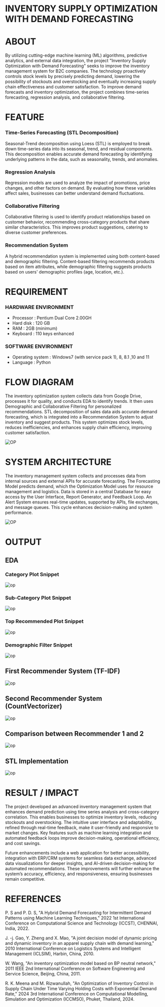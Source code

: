# INVENTORY SUPPLY OPTIMIZATION WITH DEMAND FORECASTING

# ABOUT
By utilizing cutting-edge machine learning (ML) algorithms, predictive analytics, and external data integration, the project "Inventory Supply Optimization with Demand Forecasting" seeks to improve the inventory management system for B2C companies. The technology proactively controls stock levels by precisely predicting demand, lowering the possibility of stockouts and overstocking and eventually increasing supply chain effectiveness and customer satisfaction. To improve demand forecasts and inventory optimization, the project combines time-series forecasting, regression analysis, and collaborative filtering.
# FEATURE
### Time-Series Forecasting (STL Decomposition)
Seasonal-Trend decomposition using Loess (STL) is employed to break down time-series data into its seasonal, trend, and residual components. This decomposition enables accurate demand forecasting by identifying underlying patterns in the data, such as seasonality, trends, and anomalies.

### Regression Analysis
Regression models are used to analyze the impact of promotions, price changes, and other factors on demand. By evaluating how these variables affect sales, businesses can better understand demand fluctuations.

### Collaborative Filtering
Collaborative filtering is used to identify product relationships based on customer behavior, recommending cross-category products that share similar characteristics. This improves product suggestions, catering to diverse customer preferences.

### Recommendation System
A hybrid recommendation system is implemented using both content-based and demographic filtering. Content-based filtering recommends products based on item attributes, while demographic filtering suggests products based on users' demographic profiles (age, location, etc.).

# REQUIREMENT

### HARDWARE ENVIRONMENT

* Processor	: Pentium Dual Core 2.00GH
* Hard disk	: 120 GB
* RAM	    : 2GB (minimum)
* Keyboard	: 110 keys enhanced

### SOFTWARE ENVIRONMENT

* Operating system	: Windows7 (with service pack 1), 8, 8.1 ,10 and 11
* Language		    : Python 

# FLOW DIAGRAM 

The inventory optimization system collects data from Google Drive, processes it for quality, and conducts EDA to identify trends. It then uses Demographic and Collaborative Filtering for personalized recommendations. STL decomposition of sales data aids accurate demand forecasting, which is integrated into a Recommendation System to adjust inventory and suggest products. This system optimizes stock levels, reduces inefficiencies, and enhances supply chain efficiency, improving customer satisfaction.

![OP](./Picture2.png)


# SYSTEM ARCHITECTURE

The inventory management system collects and processes data from internal sources and external APIs for accurate forecasting. The Forecasting Model predicts demand, which the Optimization Model uses for resource management and logistics. Data is stored in a central Database for easy access by the User Interface, Report Generator, and Feedback Loop. An Alert System ensures real-time updates, supported by APIs, file exchanges, and message queues. This cycle enhances decision-making and system performance.


![OP](./Picture1.png)

# OUTPUT
## EDA
### Category Plot Snippet
![op](./Picture3.png)
### Sub-Category Plot Snippet
![op](./Picture4.png)
### Top Recommended Plot Snippet
![op](./Picture5.png)
### Demographic Filter Snippet
![op](./Picture6.png)

## First Recommender System (TF-IDF)
![op](./PIC7.png)
## Second Recommender System (CountVectorizer)
![op](./PIC8.png)
## Comparison between Recommender 1 and 2
![op](./1.png)
## STL Implementation
![op](./2.png)

# RESULT / IMPACT
The project developed an advanced inventory management system that enhances demand prediction using time series analysis and cross-category correlation. This enables businesses to optimize inventory levels, reducing stockouts and overstocking. The intuitive user interface and adaptability, refined through real-time feedback, make it user-friendly and responsive to market changes. Key features such as machine learning integration and automated feedback loops improve decision-making, operational efficiency, and cost savings.

Future enhancements include a web application for better accessibility, integration with ERP/CRM systems for seamless data exchange, advanced data visualizations for deeper insights, and AI-driven decision-making for automated recommendations. These improvements will further enhance the system’s accuracy, efficiency, and responsiveness, ensuring businesses remain competitive.
# REFERENCES 

P. S and P. D. S, "A Hybrid Demand Forecasting for Intermittent Demand Patterns using Machine Learning Techniques," 2022 1st International Conference on Computational Science and Technology (ICCST), CHENNAI, India, 2022.
 

J. -j. Gao, Y. Zheng and X. Mao, "A joint decision model of dynamic pricing and dynamic inventory in an apparel supply chain with demand learning," 2010 International Conference on Logistics Systems and Intelligent Management (ICLSIM), Harbin, China, 2010.
 

W. Wang, "An inventory optimization model based on BP neutral network," 2011 IEEE 2nd International Conference on Software Engineering and Service Science, Beijing, China, 2011.
 

R. K. Meena and M. Rizwanullah, "An Optimization of Inventory Control in Supply Chain Under Time Varying Holding Costs with Exponential Demand Rate," 2024 3rd International Conference on Computational Modelling, Simulation and Optimization (ICCMSO), Phuket, Thailand, 2024.
 




